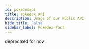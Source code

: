 ```yaml
---
id: pokedexapi
title: Pokedex API
description: Usage of our Public API
hide_title: False
sidebar_label: Pokedex Fact
---
```

deprecated for now